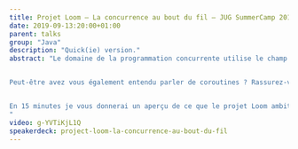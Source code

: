 ```yaml
---
title: Projet Loom — La concurrence au bout du fil — JUG SummerCamp 2019 (FR)
date: 2019-09-13:20:00+01:00
parent: talks
group: "Java"
description: "Quick(ie) version."
abstract: "Le domaine de la programmation concurrente utilise le champ lexical de la filature et nous met les nerfs en pelote avec des concepts qui s'entrelacent : fibers, threads, lightweight-threads, green threads, loom…


Peut-être avez vous également entendu parler de coroutines ? Rassurez-vous, tout est lié.


En 15 minutes je vous donnerai un aperçu de ce que le projet Loom ambitionne d'apporter à la JVM et de quelle façon vous pouvez déjà en profiter, sans trop tirer sur la corde, avec Quasar.
"
video: g-YVTiKjL1Q
speakerdeck: project-loom-la-concurrence-au-bout-du-fil
---
```

